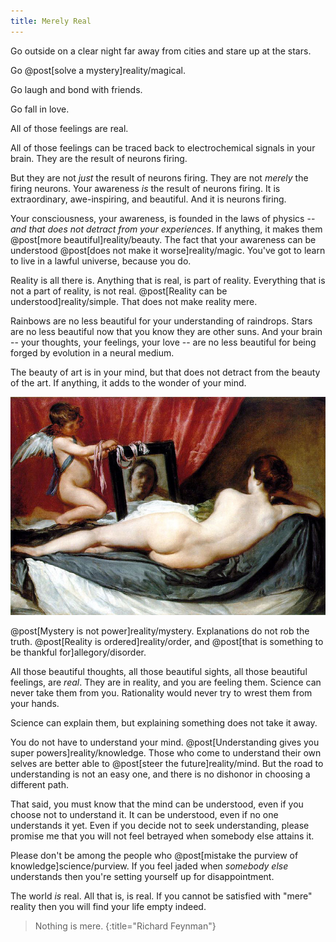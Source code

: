 ```yaml
---
title: Merely Real
---
```

Go outside on a clear night far away from cities and stare up at the stars.

Go @post[solve a mystery]reality/magical.

Go laugh and bond with friends.

Go fall in love.

All of those feelings are real.

All of those feelings can be traced back to electrochemical signals in your brain. They are the result of neurons firing.

But they are not *just* the result of neurons firing. They are not *merely* the firing neurons. Your awareness *is* the result of neurons firing. It is extraordinary, awe-inspiring, and beautiful. And it is neurons firing.

Your consciousness, your awareness, is founded in the laws of physics -- *and that does not detract from your experiences*. If anything, it makes them @post[more beautiful]reality/beauty. The fact that your awareness can be understood @post[does not make it worse]reality/magic. You've got to learn to live in a lawful universe, because you do.

Reality is all there is. Anything that is real, is part of reality. Everything that is not a part of reality, is not real. @post[Reality can be understood]reality/simple. That does not make reality mere.

Rainbows are no less beautiful for your understanding of raindrops. Stars are no less beautiful now that you know they are other suns. And your brain -- your thoughts, your feelings, your love -- are no less beautiful for being forged by evolution in a neural medium.

The beauty of art is in your mind, but that does not detract from the beauty of the art. If anything, it adds to the wonder of your mind.

![Venus at her Mirror](/images/venus-mirror.jpg)

@post[Mystery is not power]reality/mystery. Explanations do not rob the truth. @post[Reality is ordered]reality/order, and @post[that is something to be thankful for]allegory/disorder.

All those beautiful thoughts, all those beautiful sights, all those beautiful feelings, are *real*. They are in reality, and you are feeling them. Science can never take them from you. Rationality would never try to wrest them from your hands.

Science can explain them, but explaining something does not take it away.

You do not have to understand your mind. @post[Understanding gives you super powers]reality/knowledge. Those who come to understand their own selves are better able to @post[steer the future]reality/mind. But the road to understanding is not an easy one, and there is no dishonor in choosing a different path.

That said, you must know that the mind can be understood, even if you choose not to understand it. It can be understood, even if no one understands it yet. Even if you decide not to seek understanding, please promise me that you will not feel betrayed when somebody else attains it.

Please don't be among the people who @post[mistake the purview of knowledge]science/purview. If you feel jaded when *somebody else* understands then you're setting yourself up for disappointment.

The world *is* real. All that is, is real. If you cannot be satisfied with "mere" reality then you will find your life empty indeed.

> Nothing is mere.
{:title="Richard Feynman"}
